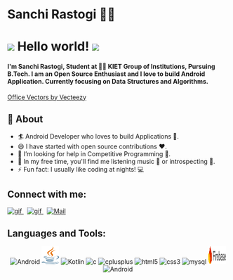 # Sanchi Rastogi 👨‍💻

# <img src="https://github.com/TheDudeThatCode/TheDudeThatCode/blob/master/Assets/Hi.gif" width="29px"> Hello world!&nbsp;<img src="https://github.com/TheDudeThatCode/TheDudeThatCode/blob/master/Assets/Earth.gif" width="24px">      
#### I'm Sanchi Rastogi, Student at 👨‍💻 KIET Group of Institutions,  Pursuing B.Tech.  I am an Open Source Enthusiast and I love to build Android Application. Currently focusing on Data Structures and Algorithms.  

<a href="https://www.vecteezy.com/free-vector/office">Office Vectors by Vecteezy
<img align="right" src="" width="400px" /></a>

## 🧐 About
- 🏄‍ Android Developer who loves to build Applications 📱.
- 😄 I have started with open source contributions ❤️.
- 🤔 I’m looking for help in Competitive Programming 💾.
- 🎨 In my free time, you'll find me listening music 🎵 or introspecting 💭.
- ⚡ Fun fact: I usually like coding at nights! 💻 

## Connect with me:

<a href="https://twitter.com/SanchiRastogi1">
         <img alt="gif" src="https://cdn.jsdelivr.net/npm/simple-icons@v3/icons/twitter.svg"
         width=30" height="30">
                              </a>&nbsp
<a href="https://www.linkedin.com/in/sanchirastogi/">
         <img alt="gif" src="https://github.com/sanchi0204/sanchi0204/blob/master/16418-linkedin-icon.gif"
         width=30" height="30">
  </a>&nbsp
<a href="sanchirastogi02@gmail.com">
         <img alt="Mail" src="https://cdn.jsdelivr.net/npm/simple-icons@3.10.0/icons/gmail.svg"
         width=30" height="30">
                              </a>

## Languages and Tools:

<p align="center"><img src="https://raw.githubusercontent.com/gilbarbara/logos/master/logos/android-icon.svg" alt="Android" width="40" height="40"/> <img src="https://raw.githubusercontent.com/gilbarbara/logos/master/logos/java.svg" alt="Java" width="40" height="40"/> <img src="https://raw.githubusercontent.com/gilbarbara/logos/master/logos/kotlin.svg" alt="Kotlin" width="36" height="36"/>  <img src="https://devicons.github.io/devicon/devicon.git/icons/c/c-original.svg" alt="c" width="40" height="40"/> <img src="https://devicons.github.io/devicon/devicon.git/icons/cplusplus/cplusplus-original.svg" alt="cplusplus" width="40" height="40"/> <img src="https://devicons.github.io/devicon/devicon.git/icons/html5/html5-original-wordmark.svg" alt="html5" width="40" height="40"/> <img src="https://devicons.github.io/devicon/devicon.git/icons/css3/css3-original-wordmark.svg" alt="css3" width="40" height="40"/> <img src="https://devicons.github.io/devicon/devicon.git/icons/mysql/mysql-original-wordmark.svg" alt="mysql" width="40" height="40"/> <img src="https://raw.githubusercontent.com/gilbarbara/logos/master/logos/firebase.svg" alt="Firebase" width="40" height="40"/> <img src="https://raw.githubusercontent.com/gilbarbara/logos/master/logos/figma.svg" alt="Android" width="40" height="40"/> </p>


